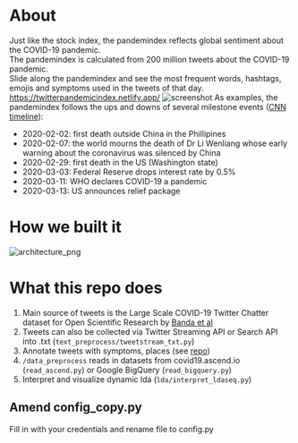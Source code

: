 # About
Just like the stock index, the pandemindex reflects global sentiment about the COVID-19 pandemic.<br>
The pandemindex is calculated from 200 million tweets about the COVID-19 pandemic. <br>
Slide along the pandemindex and see the most frequent words, hashtags, emojis and symptoms used in the tweets of that day.
https://twitterpandemicindex.netlify.app/
![screenshot](https://www.dropbox.com/s/wojzsuqbfpbfdpe/tpi.png?raw=1)
As examples, the pandemindex follows the ups and downs of several milestone events ([CNN timeline](https://www.cnn.com/2020/02/06/health/wuhan-coronavirus-timeline-fast-facts/index.html)):
* 2020-02-02: first death outside China in the Phillipines
* 2020-02-07: the world mourns the death of Dr Li Wenliang whose early warning about the coronavirus was silenced by China
* 2020-02-29: first death in the US (Washington state)
* 2020-03-03: Federal Reserve drops interest rate by 0.5%
* 2020-03-11: WHO declares COVID-19 a pandemic
* 2020-03-13: US announces relief package

# How we built it
![architecture_png](https://res.cloudinary.com/devpost/image/fetch/s--GjNRQvMj--/c_limit,f_auto,fl_lossy,q_auto:eco,w_900/https://www.lucidchart.com/publicSegments/view/99cb47e7-eb11-46b9-b299-53b03acc057a/image.png)

# What this repo does
1. Main source of tweets is the Large Scale COVID-19 Twitter Chatter dataset for Open Scientific Research by [Banda et al](https://zenodo.org/record/3757272#.XqxskRNKh24)
2. Tweets can also be collected via Twitter Streaming API or Search API into .txt (`text_preprocess/tweetstream_txt.py`)
3. Annotate tweets with symptoms, places (see [repo](https://github.com/thepanacealab/covid19_biohackathon))
4. `/data_preprocess` reads in datasets from covid19.ascend.io (`read_ascend.py`) or Google BigQuery (`read_bigquery.py`)
5. Interpret and visualize dynamic lda (`lda/interpret_ldaseq.py`)

## Amend config_copy.py
Fill in with your credentials and rename file to config.py

